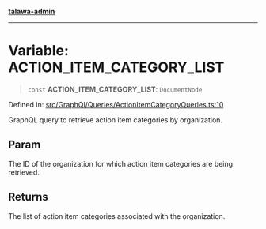 [**talawa-admin**](../../../../README.md)

***

# Variable: ACTION\_ITEM\_CATEGORY\_LIST

> `const` **ACTION\_ITEM\_CATEGORY\_LIST**: `DocumentNode`

Defined in: [src/GraphQl/Queries/ActionItemCategoryQueries.ts:10](https://github.com/MayankJha014/talawa-admin/blob/0dd35cc200a4ed7562fa81ab87ec9b2a6facd18b/src/GraphQl/Queries/ActionItemCategoryQueries.ts#L10)

GraphQL query to retrieve action item categories by organization.

## Param

The ID of the organization for which action item categories are being retrieved.

## Returns

The list of action item categories associated with the organization.
